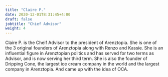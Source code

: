 ```yaml
---
title: "Claire P."
date: 2020-12-01T8:31:45+4:00
draft: false
jobtitle: "Chief Advisor"
weight: 4
---
```


Claire P. is the Cheif Advisor to the president of Arenztopia. She is one of the 3 original founders of Arenztopia along with Renzo and Kassie. She is an influential figure in Arenztopian politics and has served for two terms as Advisor, and is now serving her third term. She is also the founder of Dripping Cone, the largest ice cream company in the world and the largest company in Arenztopia. And came up with the idea of OCA.
